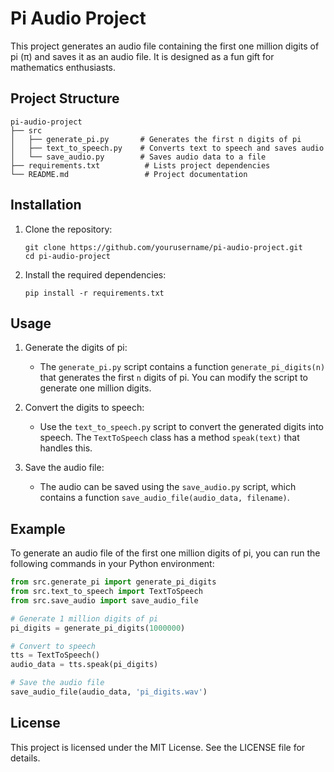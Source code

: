 # Pi Audio Project

This project generates an audio file containing the first one million digits of pi (π) and saves it as an audio file. It is designed as a fun gift for mathematics enthusiasts.

## Project Structure

```
pi-audio-project
├── src
│   ├── generate_pi.py       # Generates the first n digits of pi
│   ├── text_to_speech.py    # Converts text to speech and saves audio
│   └── save_audio.py        # Saves audio data to a file
├── requirements.txt          # Lists project dependencies
└── README.md                 # Project documentation
```

## Installation

1. Clone the repository:
   ```
   git clone https://github.com/yourusername/pi-audio-project.git
   cd pi-audio-project
   ```

2. Install the required dependencies:
   ```
   pip install -r requirements.txt
   ```

## Usage

1. Generate the digits of pi:
   - The `generate_pi.py` script contains a function `generate_pi_digits(n)` that generates the first `n` digits of pi. You can modify the script to generate one million digits.

2. Convert the digits to speech:
   - Use the `text_to_speech.py` script to convert the generated digits into speech. The `TextToSpeech` class has a method `speak(text)` that handles this.

3. Save the audio file:
   - The audio can be saved using the `save_audio.py` script, which contains a function `save_audio_file(audio_data, filename)`.

## Example

To generate an audio file of the first one million digits of pi, you can run the following commands in your Python environment:

```python
from src.generate_pi import generate_pi_digits
from src.text_to_speech import TextToSpeech
from src.save_audio import save_audio_file

# Generate 1 million digits of pi
pi_digits = generate_pi_digits(1000000)

# Convert to speech
tts = TextToSpeech()
audio_data = tts.speak(pi_digits)

# Save the audio file
save_audio_file(audio_data, 'pi_digits.wav')
```

## License

This project is licensed under the MIT License. See the LICENSE file for details.